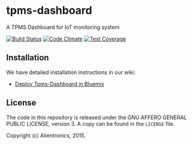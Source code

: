 tpms-dashboard
===================

A TPMS Dashboard for IoT monitoring system

[![Build Status](https://travis-ci.org/alientronics/tpms-dashboard.png?branch=master)](https://travis-ci.org/alientronics/tpms-dashboard)
[![Code Climate](https://codeclimate.com/github/alientronics/tpms-dashboard/badges/gpa.svg)](https://codeclimate.com/github/alientronics/tpms-dashboard)
[![Test Coverage](https://codeclimate.com/github/alientronics/tpms-dashboard/badges/coverage.svg)](https://codeclimate.com/github/alientronics/tpms-dashboard/coverage)

Installation
------------

We have detailed installation instructions in our wiki:

* [Deploy Tpms-Dashboard in Bluemix](https://github.com/alientronics/tpms-dashboard/wiki/Deploy-in-Bluemix)

License
-------

The code in this repository is released under the GNU AFFERO GENERAL PUBLIC LICENSE, version 3.  A copy can be found in the `LICENSE` file.

Copyright (c) Alientronics, 2015.
